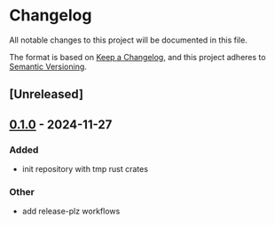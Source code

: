 # Changelog

All notable changes to this project will be documented in this file.

The format is based on [Keep a Changelog](https://keepachangelog.com/en/1.0.0/),
and this project adheres to [Semantic Versioning](https://semver.org/spec/v2.0.0.html).

## [Unreleased]

## [0.1.0](https://github.com/antonbaliasnikov/release-pls-plz/releases/tag/prover-lib-1-v0.1.0) - 2024-11-27

### Added

- init repository with tmp rust crates

### Other

- add release-plz workflows
